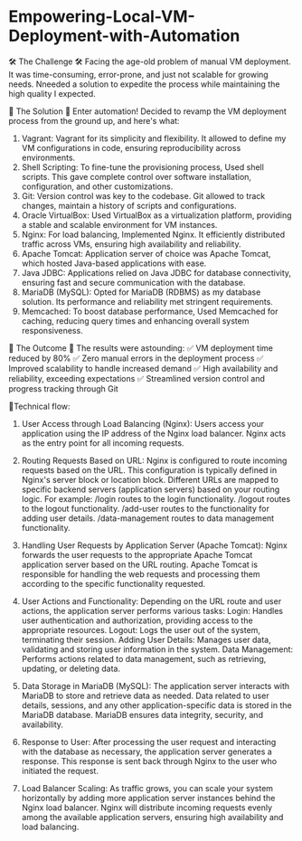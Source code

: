 # Empowering-Local-VM-Deployment-with-Automation

🛠️ The Challenge 🛠️
Facing the age-old problem of manual VM deployment. It was time-consuming, error-prone, and just not scalable for growing needs. Nneeded a solution to expedite the process while maintaining the high quality I expected.

🤖 The Solution 🤖
Enter automation! Decided to revamp the VM deployment process from the ground up, and here's what:

1. Vagrant: Vagrant for its simplicity and flexibility. It allowed to define my VM configurations in code, ensuring reproducibility across environments.
2. Shell Scripting: To fine-tune the provisioning process, Used shell scripts. This gave complete control over software installation, configuration, and other customizations.
3. Git: Version control was key to the codebase. Git allowed to track changes, maintain a history of scripts and configurations.
4. Oracle VirtualBox: Used VirtualBox as a virtualization platform, providing a stable and scalable environment for VM instances.
5. Nginx: For load balancing, Implemented Nginx. It efficiently distributed traffic across VMs, ensuring high availability and reliability.
6. Apache Tomcat: Application server of choice was Apache Tomcat, which hosted Java-based applications with ease.
7. Java JDBC: Applications relied on Java JDBC for database connectivity, ensuring fast and secure communication with the database.
8. MariaDB (MySQL): Opted for MariaDB (RDBMS) as my database solution. Its performance and reliability met stringent requirements.
9. Memcached: To boost database performance, Used Memcached for caching, reducing query times and enhancing overall system responsiveness.

🎉 The Outcome 🎉
The results were astounding:
✅ VM deployment time reduced by 80%
✅ Zero manual errors in the deployment process
✅ Improved scalability to handle increased demand
✅ High availability and reliability, exceeding expectations
✅ Streamlined version control and progress tracking through Git

🎉Technical flow:

1. User Access through Load Balancing (Nginx):
Users access your application using the IP address of the Nginx load balancer. Nginx acts as the entry point for all incoming requests.

2. Routing Requests Based on URL:
Nginx is configured to route incoming requests based on the URL. This configuration is typically defined in Nginx's server block or location block.
Different URLs are mapped to specific backend servers (application servers) based on your routing logic. For example:
/login routes to the login functionality.
/logout routes to the logout functionality.
/add-user routes to the functionality for adding user details.
/data-management routes to data management functionality.

3. Handling User Requests by Application Server (Apache Tomcat):
Nginx forwards the user requests to the appropriate Apache Tomcat application server based on the URL routing.
Apache Tomcat is responsible for handling the web requests and processing them according to the specific functionality requested.

4. User Actions and Functionality:
Depending on the URL route and user actions, the application server performs various tasks:
Login: Handles user authentication and authorization, providing access to the appropriate resources.
Logout: Logs the user out of the system, terminating their session.
Adding User Details: Manages user data, validating and storing user information in the system.
Data Management: Performs actions related to data management, such as retrieving, updating, or deleting data.

5. Data Storage in MariaDB (MySQL):
The application server interacts with MariaDB to store and retrieve data as needed.
Data related to user details, sessions, and any other application-specific data is stored in the MariaDB database.
MariaDB ensures data integrity, security, and availability.

6. Response to User:
After processing the user request and interacting with the database as necessary, the application server generates a response.
This response is sent back through Nginx to the user who initiated the request.

7. Load Balancer Scaling:
As traffic grows, you can scale your system horizontally by adding more application server instances behind the Nginx load balancer.
Nginx will distribute incoming requests evenly among the available application servers, ensuring high availability and load balancing.
